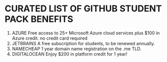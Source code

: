 # CURATED LIST OF GITHUB STUDENT PACK BENEFITS

1. AZURE 
Free access to 25+ Microsoft Azure cloud services plus $100 in Azure credit. no credit card required
2. JETBRAINS
A free subscription for students, to be renewed annually.
3. NAMECHEAP
1 year domain name registration on the .me TLD.
4. DIGITALOCEAN
Enjoy $200 in platform credit for 1 year!
